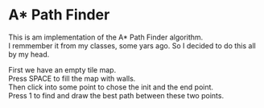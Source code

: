# A* Path Finder
This is am implementation of the A* Path Finder algorithm. <br>
I remmember it from my classes, some yars ago. So I decided to do this all by my head.

First we have an empty tile map.<br>
Press SPACE to fill the map with walls.<br>
Then click into some point to chose the init and the end point.<br>
Press 1 to find and draw the best path between these two points.<br>
